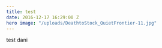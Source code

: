 ```yaml
---
title: test
date: 2016-12-17 16:29:00 Z
hero image: "/uploads/DeathtoStock_QuietFrontier-11.jpg"
---
```


test dani